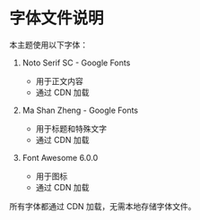 # 字体文件说明

本主题使用以下字体：

1. Noto Serif SC - Google Fonts
   - 用于正文内容
   - 通过 CDN 加载

2. Ma Shan Zheng - Google Fonts
   - 用于标题和特殊文字
   - 通过 CDN 加载

3. Font Awesome 6.0.0
   - 用于图标
   - 通过 CDN 加载

所有字体都通过 CDN 加载，无需本地存储字体文件。 